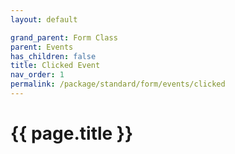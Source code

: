 ```yaml
---
layout: default

grand_parent: Form Class
parent: Events
has_children: false
title: Clicked Event
nav_order: 1
permalink: /package/standard/form/events/clicked
---
```

# {{ page.title }}

